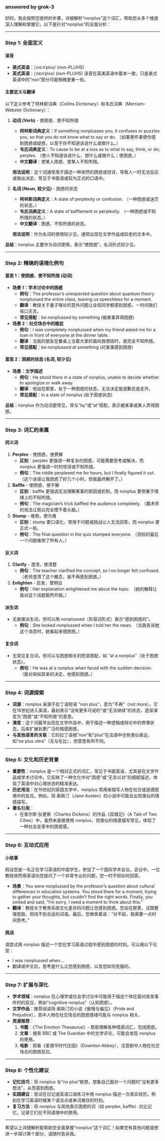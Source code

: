 ### answered by grok-3
好的，我会按照您提供的步骤，详细解析“nonplus”这个词汇，帮助您从多个维度深入理解和掌握它。以下是针对“nonplus”的全面分析：

---

### Step 1: 全面定义

#### 读音
- **美式英语**：/ˌnɑːnˈplʌs/ (non-PLUHS)
- **英式英语**：/ˌnɒnˈplʌs/ (non-PLUHS)
读音在英美英语中基本一致，只是美式英语中的“non”部分可能稍微更重一些。

#### 主要定义与翻译
以下定义参考了柯林斯词典（Collins Dictionary）和韦氏词典（Merriam-Webster Dictionary）：

1. **动词 (Verb)** - 使困惑、使不知所措
   - **柯林斯词典定义**：If something nonplusses you, it confuses or puzzles you, so that you do not know what to say or do. （如果某件事使你感到困惑或疑惑，以至于你不知道该说什么或做什么。）
   - **韦氏词典定义**：To cause to be at a loss as to what to say, think, or do; perplex. （使人不知道该说什么、想什么或做什么；使困惑。）
   - **中文翻译**：使某人困惑、使某人不知所措。
   
   **用法说明**：这个词通常用于描述一种突然的困惑或惊讶，导致人一时无法反应或做出决定。常见于书面语或较为正式的口语中。

2. **名词 (Noun, 较少见)** - 困惑的状态
   - **柯林斯词典定义**：A state of perplexity or confusion. （一种困惑或迷茫的状态。）
   - **韦氏词典定义**：A state of bafflement or perplexity. （一种困惑或不知所措的状态。）
   - **中文翻译**：困惑、不知所措的状态。
   
   **用法说明**：作为名词的使用较少见，通常出现在文学作品或较老的文本中。

**总结**：nonplus 主要作为动词使用，表示“使困惑”，名词形式较少见。

---

### Step 2: 精确的语境化例句

#### 意思 1：使困惑、使不知所措 (动词)
- **场景 1：学术讨论中的困惑**
  - **例句**：The professor’s unexpected question about quantum theory nonplussed the entire class, leaving us speechless for a moment.
  - **翻译**：教授关于量子理论的意外问题让全班同学都感到困惑，一时间我们哑口无言。
  - **常见搭配**：be nonplussed by something (被某事弄得困惑)
- **场景 2：社交场合中的尴尬**
  - **例句**：I was completely nonplussed when my friend asked me for a loan in front of everyone at the dinner table.
  - **翻译**：当我的朋友在餐桌上当着大家的面向我借钱时，我完全不知所措。
  - **常见搭配**：be nonplussed at something (对某事感到困惑)

#### 意思 2：困惑的状态 (名词, 较少见)
- **场景：文学描述**
  - **例句**：He stood there in a state of nonplus, unable to decide whether to apologize or walk away.
  - **翻译**：他站在那里，处于一种困惑的状态，无法决定是道歉还是走开。
  - **常见搭配**：in a state of nonplus (处于困惑状态)

**总结**：nonplus 作为动词更常见，常与“by”或“at”搭配，表示被某事或某人弄得困惑。

---

### Step 3: 词汇的亲属

#### 同义词
1. **Perplex** - 使困惑，使费解
   - **区别**：perplex 更强调一种复杂的困惑，可能需要思考或解决，而 nonplus 更强调一时的惊讶或不知所措。
   - **例句**：The riddle perplexed me for hours, but I finally figured it out. （这个谜语让我困惑了好几个小时，但我最终解开了。）
2. **Baffle** - 使困惑，使不解
   - **区别**：baffle 更强调无法理解某事的原因或机制，而 nonplus 更侧重于情绪上的不知所措。
   - **例句**：The magician’s trick baffled the audience completely. （魔术师的戏法让观众完全摸不着头脑。）
3. **Stump** - 难倒，使为难
   - **区别**：stump 更口语化，常用于问题或挑战让人无法回答，而 nonplus 更正式一些。
   - **例句**：The final question in the quiz stumped everyone. （测验的最后一个问题难倒了所有人。）

#### 反义词
1. **Clarify** - 澄清，使清楚
   - **例句**：The teacher clarified the concept, so I no longer felt confused. （老师澄清了这个概念，我不再感到困惑。）
2. **Enlighten** - 启发，使明白
   - **例句**：Her explanation enlightened me about the topic. （她的解释让我对这个话题豁然开朗。）

#### 派生词
- 无直接派生词，但可以用 nonplussed（形容词形式）表示“感到困惑的”。
  - **例句**：She looked nonplussed when I told her the news. （当我告诉她这个消息时，她看起来很困惑。）

#### 复合词
- 无常见复合词，但可以与困惑相关的短语搭配，如 “at a nonplus”（处于困惑状态）。
  - **例句**：He was at a nonplus when faced with the sudden decision. （面对突如其来的决定，他感到困惑。）

---

### Step 4: 词源探索

- **词源**：nonplus 来源于拉丁语短语 “non plus”，意为“不再”（not more）。它在16世纪进入英语，最初表示“没有更多可说的”或“无法继续”的状态，逐渐演变为“困惑”或“不知所措”的意思。
- **演变**：这个词最早出现在文学作品中，用于描述一种逻辑或辩论中的停滞状态，后来扩展到更广泛的情感困惑。
- **与其他语言的关联**：它的拉丁语根“non”和“plus”在法语中也有类似表达，如“ne plus ultra”（无与伦比），但意思有所不同。

---

### Step 5: 文化和历史背景

- **重要性**：nonplus 是一个相对正式的词汇，常见于书面英语，尤其是在文学作品或学术讨论中。它反映了一种文化中对“困惑”或“无言以对”的细腻描述，体现了英语中对心理状态的精准表达。
- **历史用法**：在19世纪的英国文学中，nonplus 常用来描写人物在社交或道德困境中的反应。例如，简·奥斯汀（Jane Austen）的小说中可能会出现类似的情感描写。
- **著名引用**：
  - 在查尔斯·狄更斯（Charles Dickens）的作品《双城记》（A Tale of Two Cities）中，虽然未直接使用 nonplus，但类似的情感描写常见，体现了一种社会变革中的困惑感。

---

### Step 6: 互动式应用

#### 小故事
假设您是一名正在学习英语的中国学生，参加了一个国际学术会议。会议中，一位教授突然用英语向您提问了一个非常专业的问题，您一时不知如何回答。
- **场景**：You were nonplussed by the professor’s question about cultural differences in education systems. You stood there for a moment, trying to gather your thoughts, but couldn’t find the right words. Finally, you smiled and said, “I’m sorry, I need a moment to think about this.”
- **翻译**：教授关于教育系统文化差异的问题让您感到困惑。您站在那里，试图整理思路，但找不到合适的词语。最后，您微笑着说：“对不起，我需要一点时间思考。”

#### 挑战
请尝试用 nonplus 描述一个您在学习英语过程中感到困惑的时刻。可以用以下句型：
- I was nonplussed when…
- 翻译成中文后，思考是什么让您感到困惑，以及您如何克服的。

---

### Step 7: 扩展与深化

- **学术领域**：nonplus 在心理学或社会学讨论中可能用于描述个体在面对突发事件时的反应，例如“cognitive nonplus”（认知困惑）。
- **文学作品**：推荐阅读简·奥斯汀的小说《傲慢与偏见》（Pride and Prejudice），其中人物在社交场合的困惑情绪可能与 nonplus 相关。
- **资源推荐**：
  1. **书籍**：《The Emotion Thesaurus》- 帮助理解各种情感词汇，包括困惑。
  2. **文章**：搜索 BBC 或 The Guardian 中的文学评论，可能会发现 nonplus 的使用。
  3. **电影**：观看《爱德华时代庄园》（Downton Abbey），注意剧中人物在社交场合的困惑反应。

---

### Step 8: 个性化建议

- **记忆技巧**：将 nonplus 与“no plus”联想，想象自己面对一个问题时“没有更多想法”，从而感到困惑。
- **实践建议**：尝试在日记或英语口语练习中用 nonplus 描述一次真实经历，例如在学习英语时被某个语法点或单词难住的时刻。
- **复习方法**：将 nonplus 与其他表示困惑的词（如 perplex, baffle）对比记忆，记录它们在不同语境中的使用。

---

希望以上详细解析能帮助您全面掌握“nonplus”这个词汇！如果您有其他问题或想进一步探讨某个部分，请随时告诉我。